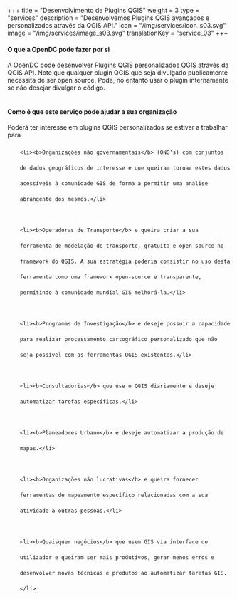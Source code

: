 +++
title = "Desenvolvimento de Plugins QGIS"
weight = 3
type = "services"
description = "Desenvolvemos Plugins QGIS avançados e personalizados através da QGIS API."
icon = "/img/services/icon_s03.svg"
image = "/img/services/image_s03.svg"
translationKey = "service_03"
+++

#### O que a OpenDC pode fazer por si
A OpenDC pode desenvolver Plugins QGIS personalizados <a href="https://qgis.org/en/site/" target="_blank"/>QGIS</a> através da QGIS API. Note que qualquer plugin QGIS que seja divulgado publicamente necessita de ser open source. Pode, no entanto usar o plugin internamente se não desejar divulgar o código.
<br></br>

#### Como é que este serviço pode ajudar a sua organização
Poderá ter interesse em plugins QGIS personalizados se estiver a trabalhar para

<ul style="list-style-type:disc; padding-left:2em; line-height:250%;">

	<li><b>Organizações não governamentais</b> (ONG's) com conjuntos de dados geográficos de interesse e que queiram tornar estes dados acessíveis à comunidade GIS de forma a permitir uma análise abrangente dos mesmos.</li>
	
	<li><b>Operadoras de Transporte</b> e queira criar a sua ferramenta de modelação de transporte, gratuita e open-source no framework do QGIS. A sua estratégia poderia consistir no uso desta ferramenta como uma framework open-source e transparente, permitindo à comunidade mundial GIS melhorá-la.</li>
	
	<li><b>Programas de Investigação</b> e deseje possuir a capacidade para realizar processamento cartográfico personalizado que não seja possível com as ferramentas QGIS existentes.</li>
	
	<li><b>Consultadorias</b> que use o QGIS diariamente e deseje automatizar tarefas específicas.</li>
	
	<li><b>Planeadores Urbano</b> e deseje automatizar a produção de mapas.</li>
	
	<li><b>Organizações não lucrativas</b> e queira fornecer ferramentas de mapeamento específico relacionadas com a sua atividade a outras pessoas.</li>
	
	<li><b>Quaisquer negócios</b> que usem GIS via interface do utilizador e queiram ser mais produtivos, gerar menos erros e desenvolver novas técnicas e produtos ao automatizar tarefas GIS. </li>
</ul>
